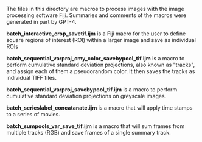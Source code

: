 The files in this directory are macros to process images with the image processing software Fiji. Summaries and comments of the macros were generated in part by GPT-4.

**batch_interactive_crop_savetif.ijm** is a Fiji macro for the user to define square regions of interest (ROI) within a larger image and save as individual ROIs

**batch_sequential_varproj_cmy_color_savebypool_tif.ijm** is a macro to perform cumulative standard deviation projections, also known as "tracks", 
and assign each of them a pseudorandom color. It then saves the tracks as individual TIFF files.

**batch_sequential_varproj_savebypool_tif.ijm** is a macro to perform cumulative standard deviation projections on greyscale images.

**batch_serieslabel_concatanate.ijm** is a macro that will apply time stamps to a series of movies.

**batch_sumpools_var_save_tif.ijm** is a macro that will sum frames from multiple tracks (RGB) and save frames of a single summary track.
